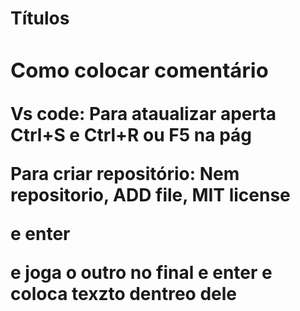 <!-- Como criar títulos -->
<h1> Títulos <h/5>
<!--  Quanto menor o título, menor tamanho -->
<!-- ATÉ 6 -->
<!-- Coloca # para diminuir,  mais fácil -->

### Como colocar comentário

<!-- NÃO APAECE -->

Vs code: Para ataualizar aperta Ctrl+S e Ctrl+R ou F5 na pág

Para criar repositório: Nem repositorio, ADD file, MIT license

<doctype> e enter
<html> e joga o outro no final
<head> e enter </head>
<body> e coloca texzto dentreo dele</body>

